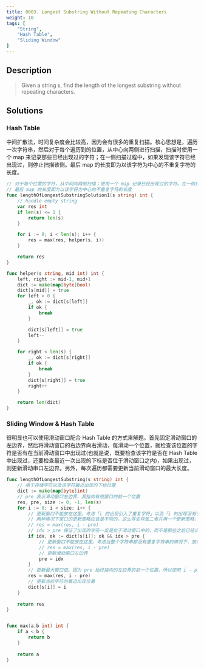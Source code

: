 ```yaml
---
title: 0003. Longest Substring Without Repeating Characters
weight: 10
tags: [
	"String",
	"Hash Table",
	"Sliding Window"
]
---
```

## Description
> Given a string s, find the length of the longest substring without repeating characters.

## Solutions
### Hash Table
中间扩散法，时间复杂度会比较高，因为会有很多的重复扫描。核心思想是，遍历一次字符串，然后对于每个遍历到的位置，从中心向两侧进行扫描，扫描时使用一个 map 来记录那些已经出现过的字符；在一侧扫描过程中，如果发现该字符已经出现过，则停止扫描该侧。最后 map 的长度即为以该字符为中心的不重复字符的长度。
```go
// 对于每个位置的字符，从中间向两侧扫描；使用一个 map 记录已经出现过的字符。在一侧扫描过程中，如果该字符已经出现过，则停止扫描该侧。
// 最后 map 的长度即为以该字符为中心的不重复字符的长度
func lengthOfLongestSubstringSolution1(s string) int {
	// handle empty string
	var res int
	if len(s) <= 1 {
		return len(s)
	}

	for i := 0; i < len(s); i++ {
		res = max(res, helper(s, i))
	}

	return res
}

func helper(s string, mid int) int {
	left, right := mid-1, mid+1
	dict := make(map[byte]bool)
	dict[s[mid]] = true
	for left > 0 {
		_, ok := dict[s[left]]
		if ok {
			break
		}

		dict[s[left]] = true
		left--
	}

	for right < len(s) {
		_, ok := dict[s[right]]
		if ok {
			break
		}
		dict[s[right]] = true
		right++
	}

	return len(dict)
}
```


### Sliding Window & Hash Table
很明显也可以使用滑动窗口配合 Hash Table 的方式来解题。首先固定滑动窗口的左边界，然后将滑动窗口的右边界向右滑动，每滑动一个位置，就检查该位置的字符是否有在当前滑动窗口中出现过(也就是说，既要检查该字符是否在 Hash Table 中出现过，还要检查最近一次出现的下标是否位于滑动窗口之内)，如果出现过，则更新滑动串口左边界。另外，每次遍历都需要更新当前滑动窗口的最大长度。
```go
func lengthOfLongestSubstring(s string) int {
	// 用于存储字符以及该字符最近出现的下标位置
    dict := make(map[byte]int)
	// pre 表示滑动窗口左边界，其指向有效窗口的前一个位置
    res, pre, size := 0, -1, len(s)
    for i := 0; i < size; i++ {
		// 更新窗口不能放在这里。考虑「i 的出现引入了重复字符」以及「i 的出现没有引入重复字符」这两种情况下，
		// 两种情况下窗口的更新策略应该是不同的，这么写会导致二者共用一个更新策略，那很明显是错误的。
		// res = max(res, i - pre)
		// idx > pre 保证了出现的字符一定是位于滑动窗口中的，而不是那些之前已经出现过的不在滑动窗口中的字符
        if idx, ok := dict[s[i]]; ok && idx > pre {
			// 更新窗口不能放在这里。考虑当整个字符串都没有重复字符串的情况下，放在这里会导致窗口值永远不会更新
			// res = max(res, i - pre)
			// 更新滑动窗口左边界
            pre = idx
        }
		// 更新最大窗口值。因为 pre 始终指向的左边界的前一个位置，所以使用 i - pre 即可
        res = max(res, i - pre)
		// 更新当前字符的最近出现位置
        dict[s[i]] = i
    }
    
    return res
}


func max(a,b int) int {
    if a < b {
        return b
    }
    
    return a
}
```
